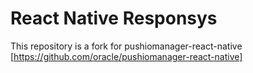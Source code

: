 # React Native Responsys

This repository is a fork for pushiomanager-react-native [https://github.com/oracle/pushiomanager-react-native]